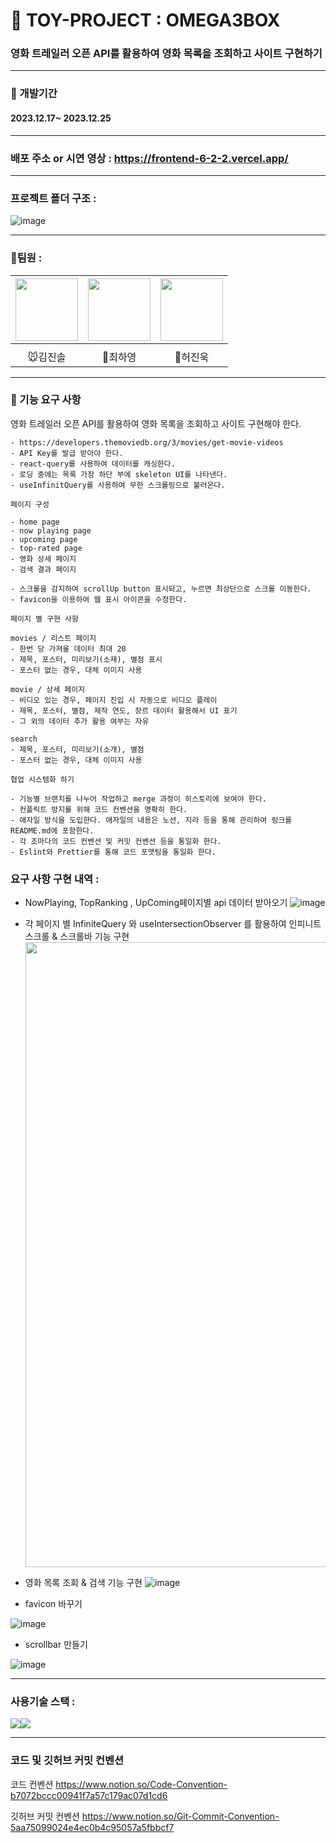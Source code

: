 
# :movie_camera: TOY-PROJECT :  OMEGA3BOX
### 영화 트레일러 오픈 API를 활용하여 영화 목록을 조회하고 사이트 구현하기
---
### :calendar: 개발기간 
#### 2023.12.17~ 2023.12.25
---

### 배포 주소 or 시연 영상 : https://frontend-6-2-2.vercel.app/
---
### 프로젝트 폴더 구조 :
![image](https://github.com/secondflow02/FRONTEND6-2-2/assets/142880051/270266dc-ffc8-4be7-afba-0340c1851507)

---
### :busts_in_silhouette:팀원 : 

|<img src="https://github.com/secondflow02/FRONTEND6-2-2/assets/98089768/91c294f0-a405-42a2-914b-c9574dd06968" width="100px">|<img src="https://github.com/secondflow02/FRONTEND6-2-2/assets/142880051/008794f2-ba60-47e5-8694-9f219399b398" width="100px">|<img src="https://github.com/secondflow02/FRONTEND6-2-2/assets/142880051/6a2d6301-52a3-49f3-a92f-8cc1190a1b84" width="100px">|
|:---:|:---:|:---:|
|[](https://github.com/ijimlnosk)|[](https://github.com/hayoung78)||[](https://github.com/KR-HeoJU)|
|:mouse:김진솔| :rabbit:최하영|:chicken:허진욱|

---
### 🚀 기능 요구 사항

영화 트레일러 오픈 API를 활용하여 영화 목록을 조회하고 사이트 구현해야 한다.

```
- https://developers.themoviedb.org/3/movies/get-movie-videos
- API Key를 발급 받아야 한다.
- react-query를 사용하여 데이터를 캐싱한다.
- 로딩 중에는 목록 가장 하단 부에 skeleton UI를 나타낸다.
- useInfinitQuery를 사용하여 무한 스크롤링으로 불러온다.
```

```
페이지 구성

- home page
- now playing page
- upcoming page
- top-rated page
- 영화 상세 페이지
- 검색 결과 페이지
```

```
- 스크롤을 감지하여 scrollUp button 표시되고, 누르면 최상단으로 스크롤 이동한다.
- favicon을 이용하여 웹 표시 아이콘을 수정한다.
```

```
페이지 별 구현 사항

movies / 리스트 페이지
- 한번 당 가져올 데이터 최대 20
- 제목, 포스터, 미리보기(소재), 별점 표시
- 포스터 없는 경우, 대체 이미지 사용

movie / 상세 페이지
- 비디오 있는 경우, 페이지 진입 시 자동으로 비디오 플레이
- 제목, 포스터, 별점, 제작 연도, 장르 데이터 활용해서 UI 표기
- 그 외의 데이터 추가 활용 여부는 자유
    
search
- 제목, 포스터, 미리보기(소개), 별점
- 포스터 없는 경우, 대체 이미지 사용
```

```
협업 시스템화 하기

- 기능별 브랜치를 나누어 작업하고 merge 과정이 히스토리에 보여야 한다.
- 컨플릭트 방지를 위해 코드 컨벤션을 명확히 한다.
- 애자일 방식을 도입한다. 애자일의 내용은 노션, 지라 등을 통해 관리하여 링크를 README.md에 포함한다.
- 각 조마다의 코드 컨벤션 및 커밋 컨벤션 등을 통일화 한다.
- Eslint와 Prettier를 통해 코드 포맷팅을 통일화 한다.
```

### 요구 사항 구현 내역 : 
* NowPlaying, TopRanking , UpComing페이지별 api 데이터 받아오기
![image](https://github.com/secondflow02/FRONTEND6-2-2/assets/142880051/3a477b15-20a8-4833-b4b5-2faba6f2280d)

* 각 페이지 별 InfiniteQuery 와 useIntersectionObserver 를 활용하여 인피니트스크롤 & 스크롤바 기능 구현
  <img src="https://github.com/secondflow02/FRONTEND6-2-2/assets/142880051/d0433eff-0b9c-459d-b640-3d249a05a77b" width="1000px">

* 영화 목록 조회 & 검색 기능 구현
![image](https://github.com/secondflow02/FRONTEND6-2-2/assets/142880051/b7af0590-e2ce-4c83-b24a-7ea57365cb40)

* favicon 바꾸기

![image](https://github.com/secondflow02/FRONTEND6-2-2/assets/142880051/51b61432-8508-4941-98ad-693fde07e9cc)

* scrollbar 만들기

![image](https://github.com/secondflow02/FRONTEND6-2-2/assets/142880051/6973c78e-4b15-4959-8f08-d2eefe509269)


---
### 사용기술 스택 :
<img src="https://img.shields.io/badge/React-61DAFB?style=for-the-badge&logo=React&logoColor=black"><img src="https://img.shields.io/badge/Css-1572B6?style=for-the-badge&logo=Css&logoColor=white">

---
### 코드 및 깃허브 커밋 컨벤션

코드 컨벤션 https://www.notion.so/Code-Convention-b7072bccc00941f7a57c179ac07d1cd6

깃허브 커밋 컨벤션 https://www.notion.so/Git-Commit-Convention-5aa75099024e4ec0b4c95057a5fbbcf7

